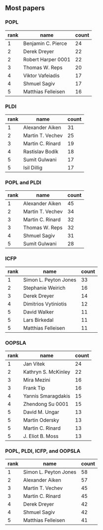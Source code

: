 ## Most papers

### POPL

 rank |        name        | count 
------|--------------------|-------
    1 | Benjamin C. Pierce |    24
    2 | Derek Dreyer       |    22
    2 | Robert Harper 0001 |    22
    3 | Thomas W. Reps     |    20
    4 | Viktor Vafeiadis   |    17
    4 | Shmuel Sagiv       |    17
    5 | Matthias Felleisen |    16

### PLDI

 rank |       name       | count 
------|------------------|-------
    1 | Alexander Aiken  |    31
    2 | Martin T. Vechev |    25
    3 | Martin C. Rinard |    19
    4 | Rastislav Bodík  |    18
    5 | Sumit Gulwani    |    17
    5 | Isil Dillig      |    17

### POPL and PLDI

 rank |       name       | count 
------|------------------|-------
    1 | Alexander Aiken  |    45
    2 | Martin T. Vechev |    34
    3 | Martin C. Rinard |    32
    3 | Thomas W. Reps   |    32
    4 | Shmuel Sagiv     |    31
    5 | Sumit Gulwani    |    28

### ICFP

 rank |         name          | count 
------|-----------------------|-------
    1 | Simon L. Peyton Jones |    33
    2 | Stephanie Weirich     |    16
    3 | Derek Dreyer          |    14
    4 | Dimitrios Vytiniotis  |    12
    5 | David Walker          |    11
    5 | Lars Birkedal         |    11
    5 | Matthias Felleisen    |    11

### OOPSLA

 rank |        name         | count 
------|---------------------|-------
    1 | Jan Vitek           |    24
    2 | Kathryn S. McKinley |    22
    3 | Mira Mezini         |    16
    3 | Frank Tip           |    16
    4 | Yannis Smaragdakis  |    15
    4 | Zhendong Su 0001    |    15
    5 | David M. Ungar      |    13
    5 | Martin Odersky      |    13
    5 | Martin C. Rinard    |    13
    5 | J. Eliot B. Moss    |    13

### POPL, PLDI, ICFP, and OOPSLA

 rank |         name          | count 
------|-----------------------|-------
    1 | Simon L. Peyton Jones |    58
    2 | Alexander Aiken       |    57
    3 | Martin T. Vechev      |    45
    3 | Martin C. Rinard      |    45
    4 | Derek Dreyer          |    42
    4 | Shmuel Sagiv          |    42
    5 | Matthias Felleisen    |    41

